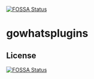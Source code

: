 [![FOSSA Status](https://app.fossa.com/api/projects/git%2Bgithub.com%2Fmamur-rezeki%2Fgowhatsplugins.svg?type=shield)](https://app.fossa.com/projects/git%2Bgithub.com%2Fmamur-rezeki%2Fgowhatsplugins?ref=badge_shield)

# gowhatsplugins

## License
[![FOSSA Status](https://app.fossa.com/api/projects/git%2Bgithub.com%2Fmamur-rezeki%2Fgowhatsplugins.svg?type=large)](https://app.fossa.com/projects/git%2Bgithub.com%2Fmamur-rezeki%2Fgowhatsplugins?ref=badge_large)